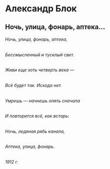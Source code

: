 # Александр Блок
## Ночь, улица, фонарь, аптека…

###### Ночь, улица, фонарь, аптека,
###### Бессмысленный и тусклый свет.
###### Живи еще хоть четверть века —
###### Всё будет так. Исхода нет.

###### Умрешь — начнешь опять сначала
###### И повторится всё, как встарь:
###### Ночь, ледяная рябь канала,
###### Аптека, улица, фонарь.

###### 1912 г.
